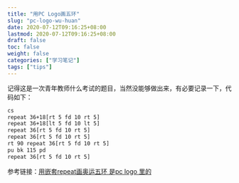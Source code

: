 ```yaml
---
title: "用PC Logo画五环"
slug: "pc-logo-wu-huan"
date: 2020-07-12T09:16:25+08:00
lastmod: 2020-07-12T09:16:25+08:00
draft: false
toc: false
weight: false
categories: ["学习笔记"]
tags: ["tips"]
---
```


 记得这是一次青年教师什么考试的题目，当然没能够做出来，有必要记录一下，代码如下：

```bash
cs
repeat 36+18[rt 5 fd 10 rt 5]
repeat 36+18[lt 5 fd 10 lt 5]
repeat 36[rt 5 fd 10 rt 5]
repeat 36[rt 5 fd 10 rt 5]
rt 90 repeat 36[rt 5 fd 10 rt 5]
pu bk 115 pd
repeat 36[rt 5 fd 10 rt 5]
```

参考链接：[用嵌套repeat画奥运五环 是pc logo 里的](https://zhidao.baidu.com/question/160053860.html)